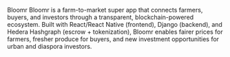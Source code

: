 Bloomr
Bloomr is a farm-to-market super app that connects farmers, buyers, and investors through a transparent, blockchain-powered ecosystem. Built with React/React Native (frontend), Django (backend), and Hedera Hashgraph (escrow + tokenization), Bloomr enables fairer prices for farmers, fresher produce for buyers, and new investment opportunities for urban and diaspora investors.